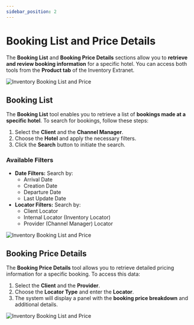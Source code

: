 ```yaml
---
sidebar_position: 2
---
```


# Booking List and Price Details

The **Booking List** and **Booking Price Details** sections allow you to **retrieve and review booking information** for a specific hotel. You can access both tools from the **Product tab** of the Inventory Extranet.

![Inventory Booking List and Price](https://storage.travelgate.com/docs/inventory_booking-list-and-price1.png)

## Booking List

The **Booking List** tool enables you to retrieve a list of **bookings made at a specific hotel**. To search for bookings, follow these steps:

1. Select the **Client** and the **Channel Manager**.
2. Choose the **Hotel** and apply the necessary filters.
3. Click the **Search** button to initiate the search.

### Available Filters
- **Date Filters:** Search by:
  - Arrival Date
  - Creation Date
  - Departure Date
  - Last Update Date
- **Locator Filters:** Search by:
  - Client Locator
  - Internal Locator (Inventory Locator)
  - Provider (Channel Manager) Locator

![Inventory Booking List and Price](https://storage.travelgate.com/docs/inventory_booking-list-and-price2.png)

## Booking Price Details

The **Booking Price Details** tool allows you to retrieve detailed pricing information for a specific booking. To access this data:

1. Select the **Client** and the **Provider**.
2. Choose the **Locator Type** and enter the **Locator**.
3. The system will display a panel with the **booking price breakdown** and additional details.

![Inventory Booking List and Price](https://storage.travelgate.com/docs/inventory_booking-list-and-price3.png)


